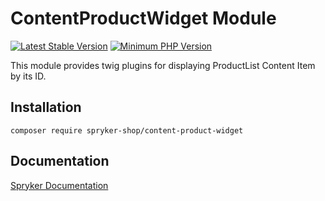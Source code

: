 # ContentProductWidget Module
[![Latest Stable Version](https://poser.pugx.org/spryker-shop/content-product-widget/v/stable.svg)](https://packagist.org/packages/spryker-shop/content-product-widget)
[![Minimum PHP Version](https://img.shields.io/badge/php-%3E%3D%208.2-8892BF.svg)](https://php.net/)

This module provides twig plugins for displaying ProductList Content Item by its ID.

## Installation

```
composer require spryker-shop/content-product-widget
```

## Documentation

[Spryker Documentation](https://docs.spryker.com)
